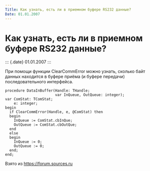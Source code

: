 ```yaml
---
Title: Как узнать, есть ли в приемном буфере RS232 данные?
Date: 01.01.2007
---
```



Как узнать, есть ли в приемном буфере RS232 данные?
===================================================

::: {.date}
01.01.2007
:::

При помощи функции ClearCommError можно узнать, сколько байт данных
находится в буфере приёма (и буфере передачи) последовательного
интерфейса.

    procedure DataInBuffer(Handle: THandle; 
                           var InQueue, OutQueue: integer); 
    var ComStat: TComStat; 
        e: integer; 
    begin 
      if ClearCommError(Handle, e, @ComStat) then 
      begin 
        InQueue := ComStat.cbInQue; 
        OutQueue := ComStat.cbOutQue; 
      end 
      else 
      begin 
        InQueue := 0; 
        OutQueue := 0; 
      end; 
    end; 

Взято из <https://forum.sources.ru>

